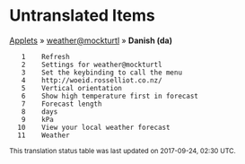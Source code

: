 # Untranslated Items
[Applets](../../../README.md) &#187; [weather@mockturtl](../README.md) &#187; **Danish (da)**

       1	Refresh
       2	Settings for weather@mockturtl
       3	Set the keybinding to call the menu
       4	http://woeid.rosselliot.co.nz/
       5	Vertical orientation
       6	Show high temperature first in forecast
       7	Forecast length
       8	days
       9	kPa
      10	View your local weather forecast
      11	Weather

<sup>This translation status table was last updated on 2017-09-24, 02:30 UTC.</sup>
